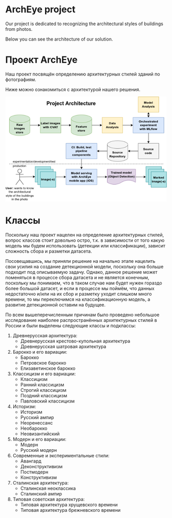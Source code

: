 # ArchEye project

Our project is dedicated to recognizing the architectural styles of buildings from photos. 

Below you can see the architecture of our solution.

# Проект ArchEye

Наш проект посвящён определению архитектурных стилей зданий по фотографиям.

Ниже можно ознакомиться с архитектурой нашего решения.

![Scheme](./images/project_scheme.png)

# Классы

Поскольку наш проект нацелен на определение архитектурных стилей, вопрос классов стоит довольно остро, т.к. в зависимости от того какую модель мы будем использовать (детекции или классификации), зависит сложность сбора и разметки датасета.

Посовещавшись, мы приняли решение на начально этапе нацелить свои усилия на создание детекционной модели, поскольку она больше подходит под описываемую задачу. Однако, данное решение может поменяться в процессе сбора датасета и не является конечным, поскольку мы понимаем, что в таком случае нам будет нужен гораздо более большой датасет, и если в процессе мы поймём, что данных недостаточно и/или на их сбор и разметку уходит слишком много времени, то мы переключимся на классификационную модель, а развитие детекционной оставим на будущее.

По всем вышеперечисленным причинам было проведено небольшое исследование наиболее распространённых архитектурных стилей в России и были выделены следующие классы и подклассы:

1.	Древнерусская архитектура:
    *	Древнерусская крестово-купольная архитектура
    * Древнерусская шатровая архитектура
2.	Барокко и его вариации:
    *	Барокко
    *	Петровское барокко
    *	Елизаветинское барокко
3.	Классицизм и его вариации:
    *	Классицизм
    *	Ранний классицизм
    *	Строгий классицизм
    *	Поздний классицизм
    *	Павловский классицизм
4.	Историзм:
    *	Историзм
    *	Русский ампир
    *	Неоренессанс
    *	Необарокко
    *	Неовизантийский
5.	Модерн и его вариации:
    *	Модерн
    *	Русский модерн
6.	Современные и экспериментальные стили:
    *	Авангард
    *	Деконструктивизм
    *	Постмодерн
    *	Конструктивизм
7.	Сталинская архитектура:
    *	Сталинская неоклассика
    *	Сталинский ампир
8.	Типовая советская архитектура:
    *	Типовая архитектура хрущевского времени
    *	Типовая архитектура брежневского времени
